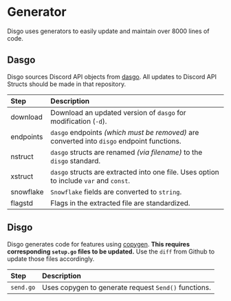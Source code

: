# Generator

Disgo uses generators to easily update and maintain over 8000 lines of code.

## Dasgo

Disgo sources Discord API objects from [dasgo](https://github.com/switchupcb/dasgo). All updates to Discord API Structs should be made in that repository.

| Step      | Description                                                                                |
| :-------- | :----------------------------------------------------------------------------------------- |
| download  | Download an updated version of `dasgo` for modification (`-d`).                            |
| endpoints | `dasgo` endpoints _(which must be removed)_ are converted into `disgo` endpoint functions. |
| nstruct   | `dasgo` structs are renamed _(via filename)_ to the `disgo` standard.                      |
| xstruct   | `dasgo` structs are extracted into one file. Uses option to include `var` and `const`.     |
| snowflake | `Snowflake` fields are converted to `string`.                                              |
| flagstd   | Flags in the extracted file are standardized.                                              |

## Disgo

Disgo generates code for features using [copygen](https://github.com/switchupcb/copygen). **This requires corresponding `setup.go` files to be updated.** Use the `diff` from Github to update those files accordingly.

| Step      | Description                                          |
| :-------- | :--------------------------------------------------- |
| `send.go` | Uses copygen to generate request `Send()` functions. |